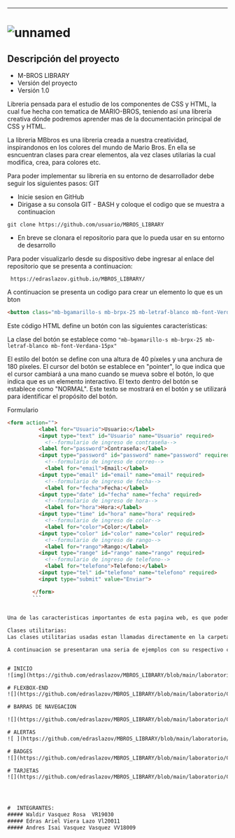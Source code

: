 -----------

# ![unnamed](https://user-images.githubusercontent.com/117502426/233875095-91593f48-7279-44b4-88eb-9982ec818820.png)

## Descripción del proyecto

- M-BROS LIBRARY
- Versión del proyecto
- Versión 1.0

Libreria pensada para el estudio de los componentes de CSS y HTML, la cual fue hecha con tematica de MARIO-BROS, teniendo así una librería creativa dónde podremos aprender mas de la documentación principal de CSS y HTML.

 La libreria MBbros es una libreria creada a nuestra creatividad, inspirandonos en los colores del mundo de Mario Bros.
 En ella se esncuentran clases para crear elementos, ala vez clases utilarias la cual modifica, crea, para colores etc.
 
 Para poder implementar su libreria en su entorno de desarrollador debe seguir los siguientes pasos:
 GIT
 
  - Inicie sesion en GitHub
 - Dirigase a su consola GIT - BASH y coloque el codigo que se muestra a continuacion 
 
 
 ``git clone https://github.com/usuario/MBROS_LIBRARY``
 
 - En breve se clonara el repositorio para que lo pueda usar en su entorno de desarrollo
 
 Para poder visualizarlo desde su dispositivo debe ingresar al enlace del repositorio que se presenta a continuacion: 
 
 `` https://edraslazov.github.io/MBROS_LIBRARY/``

 
 A continuacion se presenta un codigo para crear un elemento lo que es un bton

```html 
<button class="mb-bgamarillo-s mb-brpx-25 mb-letraf-blanco mb-font-Verdana-15px" style="height: 40px; width: 180px; cursor:pointer">NORMAL</button> 
```


Este código HTML define un botón con las siguientes características:

La clase del botón se establece como ```"mb-bgamarillo-s mb-brpx-25 mb-letraf-blanco mb-font-Verdana-15px"```

El estilo del botón se define con una altura de 40 píxeles y una anchura de 180 píxeles.
El cursor del botón se establece en "pointer", lo que indica que el cursor cambiará a una mano cuando se mueva sobre el botón, lo que indica que es un elemento interactivo.
El texto dentro del botón se establece como "NORMAL". Este texto se mostrará en el botón y se utilizará para identificar el propósito del botón.

Formulario
```html
<form action="">
          <label for="Usuario">Usuario:</label>
          <input type="text" id="Usuario" name="Usuario" required>
            <!--formulario de ingreso de contraseña-->
          <label for="password">Contraseña:</label>
          <input type="password" id="password" name="password" required>
            <!--formulario de ingreso de correo-->
            <label for="email">Email:</label>
          <input type="email" id="email" name="email" required>
            <!--formulario de ingreso de fecha-->
            <label for="fecha">Fecha:</label>
          <input type="date" id="fecha" name="fecha" required>
            <!--formulario de ingreso de hora-->
            <label for="hora">Hora:</label>
          <input type="time" id="hora" name="hora" required>
            <!--formulario de ingreso de color-->
            <label for="color">Color:</label>
          <input type="color" id="color" name="color" required>
            <!--formulario de ingreso de rango-->
            <label for="rango">Rango:</label>
          <input type="range" id="rango" name="rango" required>
            <!--formulario de ingreso de telefono-->
            <label for="telefono">Telefono:</label>
          <input type="tel" id="telefono" name="telefono" required>
          <input type="submit" value="Enviar">

        </form>
        ```
        
        
Una de las caracteristicas importantes de esta pagina web, es que podemos visualizar y ejemplificar codigo en la pagina, a continuacion se presentan los disntintos temas aplicados .

Clases utilitarias: 
Las clases utilitarias usadas estan llamadas directamente en la carpeta "Estilos", dentro de la librería, donde se uso una gran variedad de clases para poder llegar a tener la pagina web que observaran.

A continuacion se presentaran una seria de ejemplos con su respectivo codigo:


# INICIO
![img](https://github.com/edraslazov/MBROS_LIBRARY/blob/main/laboratorio/Componentes/img/5ad63907-b5e5-4f0e-bc9f-2b3e348bc3cf.jpg?raw=true)

# FLEXBOX-END
![](https://github.com/edraslazov/MBROS_LIBRARY/blob/main/laboratorio/Componentes/img/1db162d3-8502-45b0-8e72-1ee70421457f.jpg?raw=true "imagen/flexbox")

# BARRAS DE NAVEGACION

![](https://github.com/edraslazov/MBROS_LIBRARY/blob/main/laboratorio/Componentes/img/214c3be6-9ac4-438e-af31-a57119996a71.jpg?raw=true)

# ALERTAS
![ ](https://github.com/edraslazov/MBROS_LIBRARY/blob/main/laboratorio/Componentes/img/4cdc4760-0f87-4013-8ea9-b16f117f6001.jpg?raw=true " ")

# BADGES
![](https://github.com/edraslazov/MBROS_LIBRARY/blob/main/laboratorio/Componentes/img/a5ea559a-7fb1-41a9-b71a-4bcd2005286a.jpg?raw=true " ")](https://github.com/edraslazov/MBROS_LIBRARY/blob/main/laboratorio/Componentes/img/a5ea559a-7fb1-41a9-b71a-4bcd2005286a.jpg?raw=true " ")

# TARJETAS
![](https://github.com/edraslazov/MBROS_LIBRARY/blob/main/laboratorio/Componentes/img/fe1510f1-e548-4be9-ace8-584a938f6763.jpg?raw=true)




#  INTEGRANTES: 
##### Waldir Vasquez Rosa  VR19030
##### Edras Ariel Viera Lazo Vl20011
##### Andres Isai Vasquez Vasquez VV18009
